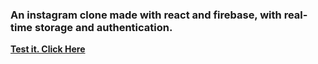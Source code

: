 ###  An instagram clone made with react and firebase, with real-time storage and authentication.

**[Test it. Click Here](https://instagram-clone-1bafa.web.app/)**

